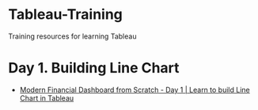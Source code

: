 # Tableau-Training
Training resources for learning Tableau 


 # Day 1. Building Line Chart 
 * [Modern Financial Dashboard from Scratch - Day 1 | Learn to build Line Chart in Tableau](https://www.youtube.com/watch?v=wBWO-NMcw0M)
